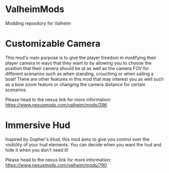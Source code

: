# ValheimMods
Modding repository for Valheim

# Customizable Camera

This mod's main purpose is to give the player freedom in modifying their player camera in ways that they want to by allowing you to choose the position that their camera should be at as well as the camera FOV for different scenarios such as when standing, crouching or when sailing a boat! There are other features in this mod that may interest you as well such as a bow zoom feature or changing the camera distance for certain scenarios.

Please head to the nexus link for more information: https://www.nexusmods.com/valheim/mods/396

# Immersive Hud

Inspired by Gopher's iHud, this mod aims to give you control over the visibility of your hud elements. You can decide when you want the hud and hide it when you don't need it!

Please head to the nexus link for more information: https://www.nexusmods.com/valheim/mods/790
